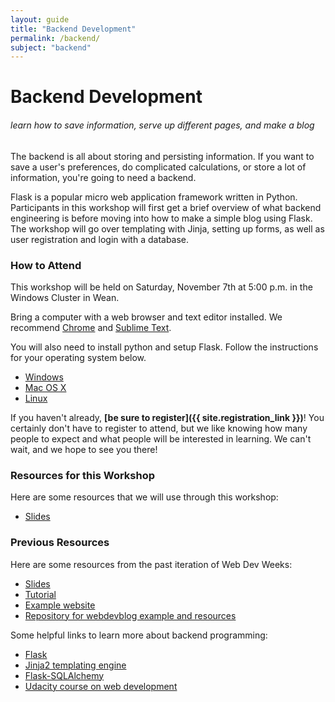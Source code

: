 ```yaml
---
layout: guide
title: "Backend Development"
permalink: /backend/
subject: "backend"
---
```


# Backend Development

###### learn how to save information, serve up different pages, and make a blog

The backend is all about storing and persisting information. If you want to save
a user's preferences, do complicated calculations, or store a lot of
information, you're going to need a backend.

Flask is a popular micro web application framework written in Python.
Participants in this workshop will first get a brief overview of what backend
engineering is before moving into how to make a simple blog using Flask. The
workshop will go over templating with Jinja, setting up forms, as well as user
registration and login with a database.

### How to Attend

This workshop will be held on Saturday, November 7th at 5:00 p.m. in the Windows
Cluster in Wean.

Bring a computer with a web browser and text editor installed. We recommend
[Chrome](https://www.google.com/chrome/browser/) and [Sublime
Text](http://www.sublimetext.com/).

You will also need to install python and setup Flask. Follow the instructions
for your operating system below.

- [Windows](https://docs.google.com/document/d/1iaocAw4Fy54yNXsYAbtyYrxYylvSVv9z1sNrPZuBsco)
- [Mac OS X](https://docs.google.com/document/d/1bqxENcqgL8s_LIpW_cYOjGtoPIVzX5ElBRNJBNqqwdw)
- [Linux](https://docs.google.com/document/d/17e6CQyKWHGENzokiDQRE-oA7nsjCe84pP8dQB_Nht8s)

If you haven't already, __[be sure to register]({{ site.registration_link }})__!
You certainly don't have to register to attend, but we like knowing how many
people to expect and what people will be interested in learning. We can't wait,
and we hope to see you there!

### Resources for this Workshop

Here are some resources that we will use through this workshop:


- [Slides](f15/slides.pdf)


### Previous Resources

Here are some resources from the past iteration of Web Dev Weeks:

- [Slides](https://github.com/anbenson/webdevblog/raw/master/resources/WebDevWeeks-Backend.pdf)
- [Tutorial](https://docs.google.com/document/d/1dUa36KFGPPwruOIOxDfKkVyqf5ZboZ0AiHdyNYniFWA/edit?pli=1)
- [Example website](http://webdevblog.herokuapp.com/)
- [Repository for webdevblog example and resources](https://github.com/anbenson/webdevblog)

Some helpful links to learn more about backend programming:

- [Flask](http://flask.pocoo.org/)
- [Jinja2 templating engine](http://jinja.pocoo.org/)
- [Flask-SQLAlchemy](http://pythonhosted.org/Flask-SQLAlchemy/quickstart.html)
- [Udacity course on web development](https://www.udacity.com/course/cs253)
